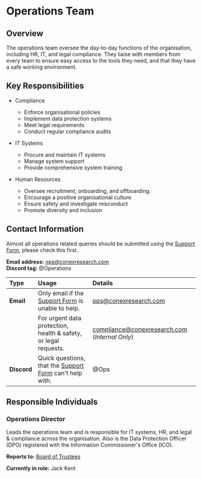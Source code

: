 # Operations Team

## Overview

The operations team oversee the day-to-day functions of the organisation, including HR, IT, and legal compliance. They liaise with members from every team to ensure easy access to the tools they need, and that they have a safe working environment.

## Key Responsibilities

* Compliance

  * Enforce organisational policies
  * Implement data protection systems
  * Meet legal requirements
  * Conduct regular compliance audits

* IT Systems

  * Procure and maintain IT systems
  * Manage system support
  * Provide comprehensive system training

* Human Resources
  * Oversee recruitment, onboarding, and offboarding.
  * Encourage a positive organisational culture
  * Ensure safety and investigate misconduct
  * Promote diversity and inclusion

## Contact Information

Almost all operations related queries should be submitted using the [Support Form](https://link.conexresearch.com/support), please check this first.

**Email address:** [ops@conexresearch.com](mailto:ops@conexresearch.com)  
**Discord tag:** @Operations

| Type | Usage | Details |
| :--- | :--- | :--- |
| **Email** | Only email if the [Support Form](https://link.conexresearch.com/support) is unable to help. | [ops@conexresearch.com](mailto:ops@conexresearch.com) |
|  | For urgent data protection, health & safety, or legal requests. | [compliance@conexresearch.com](mailto:compliance@conexresearch.com) \(_Internal Only_\) |
| **Discord** | Quick questions, that the [Support Form](https://link.conexresearch.com/support) can't help with. | @Ops |

## Responsible Individuals

### Operations Director

Leads the operations team and is responsible for IT systems, HR, and legal & compliance across the organisation. Also is the Data Protection Officer \(DPO\) registered with the Information Commissioner's Office \(ICO\).

**Reports to:** [Board of Trustees](board-of-trustees.md)

**Currently in role:** Jack Kent





